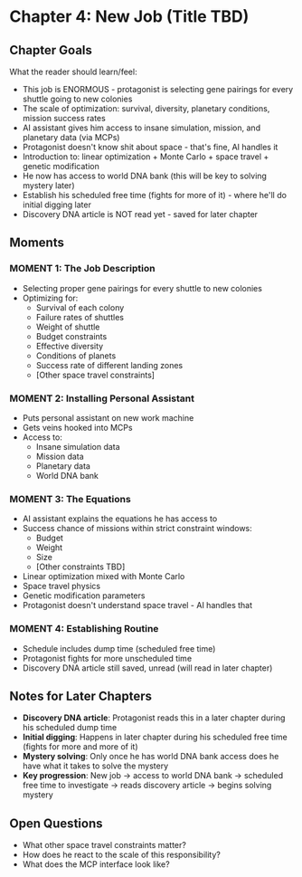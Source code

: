 # Chapter 4: New Job (Title TBD)

## Chapter Goals

What the reader should learn/feel:
- This job is ENORMOUS - protagonist is selecting gene pairings for every shuttle going to new colonies
- The scale of optimization: survival, diversity, planetary conditions, mission success rates
- AI assistant gives him access to insane simulation, mission, and planetary data (via MCPs)
- Protagonist doesn't know shit about space - that's fine, AI handles it
- Introduction to: linear optimization + Monte Carlo + space travel + genetic modification
- He now has access to world DNA bank (this will be key to solving mystery later)
- Establish his scheduled free time (fights for more of it) - where he'll do initial digging later
- Discovery DNA article is NOT read yet - saved for later chapter

## Moments

### MOMENT 1: The Job Description
- Selecting proper gene pairings for every shuttle to new colonies
- Optimizing for:
  - Survival of each colony
  - Failure rates of shuttles
  - Weight of shuttle
  - Budget constraints
  - Effective diversity
  - Conditions of planets
  - Success rate of different landing zones
  - [Other space travel constraints]

### MOMENT 2: Installing Personal Assistant
- Puts personal assistant on new work machine
- Gets veins hooked into MCPs
- Access to:
  - Insane simulation data
  - Mission data
  - Planetary data
  - World DNA bank

### MOMENT 3: The Equations
- AI assistant explains the equations he has access to
- Success chance of missions within strict constraint windows:
  - Budget
  - Weight
  - Size
  - [Other constraints TBD]
- Linear optimization mixed with Monte Carlo
- Space travel physics
- Genetic modification parameters
- Protagonist doesn't understand space travel - AI handles that

### MOMENT 4: Establishing Routine
- Schedule includes dump time (scheduled free time)
- Protagonist fights for more unscheduled time
- Discovery DNA article still saved, unread (will read in later chapter)

## Notes for Later Chapters

- **Discovery DNA article**: Protagonist reads this in a later chapter during his scheduled dump time
- **Initial digging**: Happens in later chapter during his scheduled free time (fights for more and more of it)
- **Mystery solving**: Only once he has world DNA bank access does he have what it takes to solve the mystery
- **Key progression**: New job → access to world DNA bank → scheduled free time to investigate → reads discovery article → begins solving mystery

## Open Questions
- What other space travel constraints matter?
- How does he react to the scale of this responsibility?
- What does the MCP interface look like?
